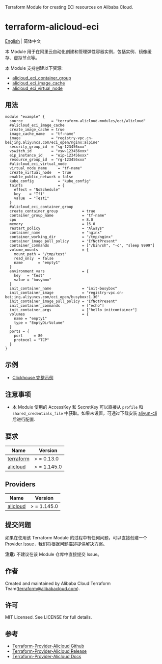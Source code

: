 Terraform Module for creating ECI resources on Alibaba Cloud.


terraform-alicloud-eci
=====================================================================

[English](README.md) | 简体中文

本 Module 用于在阿里云自动化创建和管理弹性容器实例，包括实例、镜像缓存、虚拟节点等。

本 Module 支持创建以下资源:

* [alicloud_eci_container_group](https://registry.terraform.io/providers/aliyun/alicloud/latest/docs/resources/eci_container_group)
* [alicloud_eci_image_cache](https://registry.terraform.io/providers/aliyun/alicloud/latest/docs/resources/eci_image_cache)
* [alicloud_eci_virtual_node](https://registry.terraform.io/providers/aliyun/alicloud/latest/docs/resources/eci_virtual_node)

## 用法

```hcl
module "example" {
  source             = "terraform-alicloud-modules/eci/alicloud"
  #alicloud_eci_image_cache
  create_image_cache = true
  image_cache_name   = "tf-name"
  image              = "registry-vpc.cn-beijing.aliyuncs.com/eci_open/nginx:alpine"
  security_group_id  = "sg-123456xxx"
  vswitch_id         = "vsw-123456xxx"
  eip_instance_id    = "eip-123456xxx"
  resource_group_id  = "rg-123456xxx"
  #alicloud_eci_virtual_node
  virtual_node_name     = "tf-name"
  create_virtual_node   = true
  enable_public_network = false
  kube_config           = "kube_config"
  taints                = {
    effect = "NoSchedule"
    key    = "Tf1"
    value  = "Test1"
  }
  #alicloud_eci_container_group
  create_container_group           = true
  container_group_name             = "tf-name"
  cpu                              = 8.0
  memory                           = 16.0
  restart_policy                   = "Always"
  container_name                   = "nginx"
  container_working_dir            = "/tmp/nginx"
  container_image_pull_policy      = "IfNotPresent"
  container_commands               = ["/bin/sh", "-c", "sleep 9999"]
  volume_mounts                    = {
    mount_path = "/tmp/test"
    read_only  = false
    name       = "empty1"
  }
  environment_vars                 = {
    key   = "test"
    value = "busybox"
  }
  init_container_name              = "init-busybox"
  init_container_image             = "registry-vpc.cn-beijing.aliyuncs.com/eci_open/busybox:1.30"
  init_container_image_pull_policy = "IfNotPresent"
  init_container_commands          = ["echo"]
  init_container_args              = ["hello initcontainer"]
  volumes                          = {
    name = "empty1"
    type = "EmptyDirVolume"
  }
  ports = {
    port     = 80
    protocol = "TCP"
  }
}
```

## 示例

* [Clickhouse 完整示例](https://github.com/terraform-alicloud-modules/terraform-alicloud-eci/tree/main/examples/complete)

## 注意事项

* 本 Module 使用的 AccessKey 和 SecretKey 可以直接从 `profile` 和 `shared_credentials_file`
  中获取。如果未设置，可通过下载安装 [aliyun-cli](https://github.com/aliyun/aliyun-cli#installation) 后进行配置.

## 要求

| Name | Version |
|------|---------|
| <a name="requirement_terraform"></a> [terraform](#requirement\_terraform) | > = 0.13.0 |
| <a name="requirement_alicloud"></a> [alicloud](#requirement\_alicloud) | > = 1.145.0 |

## Providers

| Name | Version |
|------|---------|
| <a name="provider_alicloud"></a> [alicloud](#provider\_alicloud) | > = 1.145.0 |

## 提交问题

如果在使用该 Terraform Module
的过程中有任何问题，可以直接创建一个 [Provider Issue](https://github.com/aliyun/terraform-provider-alicloud/issues/new)，我们将根据问题描述提供解决方案。

**注意:** 不建议在该 Module 仓库中直接提交 Issue。

## 作者

Created and maintained by Alibaba Cloud Terraform Team(terraform@alibabacloud.com).

## 许可

MIT Licensed. See LICENSE for full details.

## 参考

* [Terraform-Provider-Alicloud Github](https://github.com/aliyun/terraform-provider-alicloud)
* [Terraform-Provider-Alicloud Release](https://releases.hashicorp.com/terraform-provider-alicloud/)
* [Terraform-Provider-Alicloud Docs](https://registry.terraform.io/providers/aliyun/alicloud/latest/docs)
